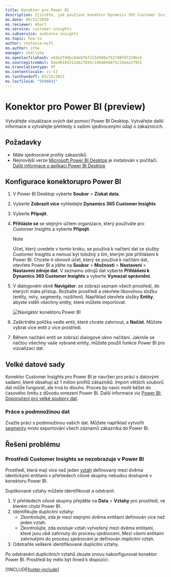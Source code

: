 ```yaml
---
title: Konektor pro Power BI
description: Zjistěte, jak používat konektor Dynamics 365 Customer Insights v Power BI.
ms.date: 09/21/2020
ms.reviewer: mhart
ms.service: customer-insights
ms.subservice: audience-insights
ms.topic: how-to
author: stefanie-msft
ms.author: sthe
manager: shellyha
ms.openlocfilehash: e43e2f9dbc84ebfbf2154990a752740f973296cb
ms.sourcegitcommit: bae40184312ab27b95c140a044875c2daea37951
ms.translationtype: HT
ms.contentlocale: cs-CZ
ms.lasthandoff: 03/15/2021
ms.locfileid: "5596031"
---
```

# <a name="connector-for-power-bi-preview"></a>Konektor pro Power BI (preview)

Vytvářejte vizualizace svých dat pomocí Power BI Desktop. Vytvářejte další informace a vytvářejte přehledy s vašimi sjednocenými údaji o zákaznících.

## <a name="prerequisites"></a>Požadavky

- Máte sjednocené profily zákazníků.
- Nejnovější verze [Microsoft Power BI Desktop](https://powerbi.microsoft.com/desktop/) je instalován v počítači. [Další informace o aplikaci Power BI Desktop](/power-bi/desktop-what-is-desktop)

## <a name="configure-the-connector-for-power-bi"></a>Konfigurace konektorupro Power BI

1. V Power BI Desktop vyberte **Soubor** > **Získat data**.

1. Vyberte **Zobrazit více** vyhledejte **Dynamics 365 Customer Insights**

1. Vyberte **Připojit**.

1. **Přihláste se** se stejným účtem organizace, který používáte pro Customer Insights a vyberte **Připojit**.
   > [!NOTE]
   > Účet, který uvedete v tomto kroku, se používá k načtení dat ze služby Customer Insights a nemusí být totožný s tím, kterým jste přihlášeni k Power BI. Chcete-li obnovit účet, který se používá k načítání dat, otevřete Power BI a jděte na **Soubor** > **Možnosti** > **Nastavení** > **Nastavení zdroje dat**. V seznamu zdrojů dat vyberte **Přihlášení k Dynamics 365 Customer Insights** a vyberte **Vymazat oprávnění**.  

1. V dialogovém okně **Navigátor**. se zobrazí seznam všech prostředí, do kterých máte přístup. Rozbalte prostředí a otevřete libovolnou složku (entity, míry, segmenty, rozšíření). Například otevřete složky **Entity**, abyste viděli všechny entity, které můžete importovat.

   ![Navigátor konektoru Power BI](media/power-bi-navigator.png "Navigátor konektoru Power BI")

1. Zaškrtněte políčka vedle entit, které chcete zahrnout, a **Načíst**. Můžete vybrat více entit z více prostředí.

1. Během načítání entit se zobrazí dialogové okno načítání. Jakmile se načtou všechny vaše vybrané entity, můžete použít funkce Power BI pro vizualizaci dat.

## <a name="large-data-sets"></a>Velké datové sady

Konektor Customer Insights pro Power BI je navržen pro práci s datovými sadami, které obsahují až 1 milion profilů zákazníků. Import větších souborů dat může fungovat, ale trvá to dlouho. Proces by navíc mohl běžet do časového limitu z důvodu omezení Power BI. Další informace viz [Power BI: Doporučení pro velké soubory dat](/power-bi/admin/service-premium-what-is#large-datasets). 

### <a name="work-with-a-subset-of-data"></a>Práce s podmnožinou dat

Zvažte práci s podmnožinou vašich dat. Můžete například vytvořit [segmenty](segments.md) místo exportování všech záznamů zákazníka do Power BI.

## <a name="troubleshooting"></a>Řešení problému

### <a name="customer-insights-environment-doesnt-show-in-power-bi"></a>Prostředí Customer Insights se nezobrazuje v Power BI

Prostředí, která mají více než jeden [vztah](relationships.md) definovaný mezi dvěma identickými entitami v přehledech cílové skupiny nebudou dostupné v konektoru Power BI.

Duplikované vztahy můžete identifikovat a odstranit.

1. V přehledech cílové skupiny přejděte na **Data** > **Vztahy** pro prostředí, ve kterém chybí Power BI.
2. Identifikujte duplicitní vztahy:
   - Zkontrolujte, zda je mezi stejnými dvěma entitami definován více než jeden vztah.
   - Zkontrolujte, zda existuje vztah vytvořený mezi dvěma entitami, které jsou obě zahrnuty do procesu sjednocení. Mezi všemi entitami zahrnutými do procesu sjednocení je definován implicitní vztah.
3. Odstraňte veškeré identifikované duplicitní vztahy.

Po odstranění duplicitních vztahů zkuste znovu nakonfigurovat konektor Power BI. Prostředí by mělo být ihned k dispozici.

[!INCLUDE[footer-include](../includes/footer-banner.md)]